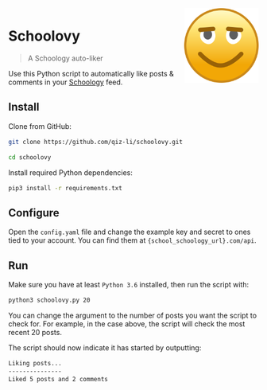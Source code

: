 <img src="icon.png" width= 150px align="right" />

# Schoolovy

> A Schoology auto-liker

Use this Python script to automatically like
posts & comments in your [Schoology](https://www.schoology.com/) feed.

## Install

Clone from GitHub:

```bash
git clone https://github.com/qiz-li/schoolovy.git
```

```bash
cd schoolovy
```

Install required Python dependencies:

```bash
pip3 install -r requirements.txt
```

## Configure

Open the `config.yaml` file and
change the example key and secret to ones tied to your account.
You can find them at `{school_schoology_url}.com/api`.

## Run

Make sure you have at least `Python 3.6` installed, then run the script with:

```bash
python3 schoolovy.py 20
```

You can change the argument to the number of posts you want the script to check for.
For example, in the case above, the script will check the most recent 20 posts.

The script should now indicate it has started by outputting:

```
Liking posts...
---------------
Liked 5 posts and 2 comments
```

